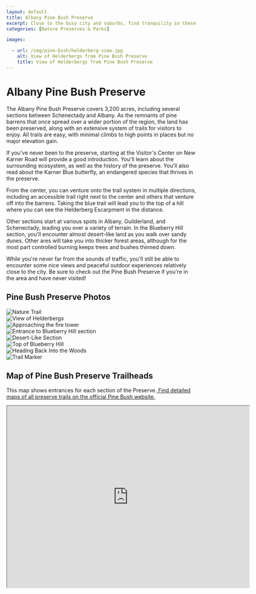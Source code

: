 ```yaml
---
layout: default
title: Albany Pine Bush Preserve
excerpt: Close to the busy city and suburbs, find tranquility in these expansive pine barrens
categories: [Nature Preserves & Parks]

images:

  - url: /img/pine-bush/helderberg-view.jpg
    alt: View of Helderbergs from Pine Bush Preserve
    title: View of Helderbergs from Pine Bush Preserve
---
```


<h1>Albany Pine Bush Preserve</h1>

<p>The Albany Pine Bush Preserve covers 3,200 acres, including several sections between Schenectady and Albany. As the remnants of pine barrens that once spread over a wider portion of the region, the land has been preserved, along with an extensive system of trails for visitors to enjoy. All trails are easy, with minimal climbs to high points in places but no major elevation gain. </p>

<p>If you've never been to the preserve, starting at the Visitor's Center on New Karner Road will provide a good introduction. You'll learn about the surrounding ecosystem, as well as the history of the preserve. You'll also read about the Karner Blue butterfly, an endangered species that thrives in the preserve.</p>

<p>From the center, you can venture onto the trail system in multiple directions, including an accessible trail right next to the center and others that venture off into the barrens. Taking the blue trail will lead you to the top of a hill where you can see the Helderberg Escarpment in the distance.</p>

<p>Other sections start at various spots in Albany, Guilderland, and Schenectady, leading you over a variety of terrain. In the Blueberry Hill section, you'll encounter almost desert-like land as you walk over sandy dunes. Other ares will take you into thicker forest areas, although for the most part controlled burning keeps trees and bushes thinned down.</p>

<p>While you're never far from the sounds of traffic, you'll still be able to encounter some nice views and peaceful outdoor experiences relatively close to the city. Be sure to check out the Pine Bush Preserve if you're in the area and have never visited!</p>
	

<h2>Pine Bush Preserve Photos</h2>

<div class="fotorama" data-nav="thumbs" data-width="100%"
                     data-ratio="800/600"
                     data-min-width="100%"
                     data-max-width="1000"
                     data-min-height="300"
                     data-max-height="100%" >
<img src="/img/pine-bush/nature-trail.jpg" alt="Nature Trail"><br />
<img src="/img/pine-bush/helderberg-view.jpg" alt="View of Helderbergs"><br />
<img src="/img/pine-bush/fire-tower.jpg" alt="Approaching the fire tower"><br />
<img src="/img/pine-bush/blueberry-hill-entrance.jpg" alt="Entrance to Blueberry Hill section"><br />
<img src="/img/pine-bush/dirt-expanse.jpg" alt="Desert-Like Section"><br />
<img src="/img/pine-bush/blueberry-hill.jpg" alt="Top of Blueberry Hill"><br />
<img src="/img/pine-bush/woods-trail.jpg" alt="Heading Back Into the Woods"><br />
<img src="/img/pine-bush/trail-marker.jpg" alt="Trail Marker"><br />

</div>

<h2 id="trailmap">Map of Pine Bush Preserve Trailheads</h2>

<p>
	This map shows entrances for each section of the Preserve.<a href="https://www.albanypinebush.org/recreation-center/trails-maps-and-conditions" target="_blank">
		Find detailed maps of all preserve trails on the official Pine Bush website.
	</a>
</p>

<div class="google-maps">
<iframe src="https://www.google.com/maps/d/u/2/embed?mid=1dO92_Q--P_A24ZwMW3v2gutb7g4ltaRf" width="640" height="480"></iframe></div>